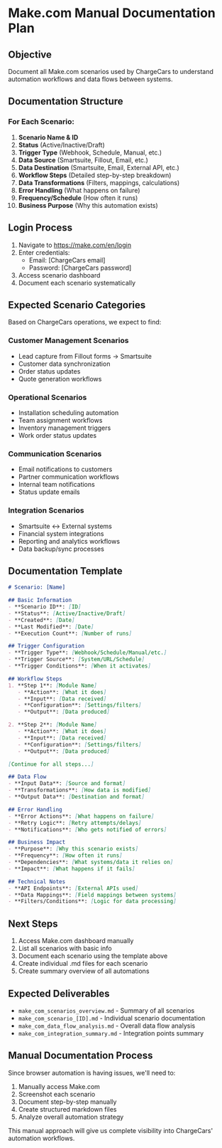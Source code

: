 # Make.com Manual Documentation Plan

## Objective
Document all Make.com scenarios used by ChargeCars to understand automation workflows and data flows between systems.

## Documentation Structure

### For Each Scenario:
1. **Scenario Name & ID**
2. **Status** (Active/Inactive/Draft)
3. **Trigger Type** (Webhook, Schedule, Manual, etc.)
4. **Data Source** (Smartsuite, Fillout, Email, etc.)
5. **Data Destination** (Smartsuite, Email, External API, etc.)
6. **Workflow Steps** (Detailed step-by-step breakdown)
7. **Data Transformations** (Filters, mappings, calculations)
8. **Error Handling** (What happens on failure)
9. **Frequency/Schedule** (How often it runs)
10. **Business Purpose** (Why this automation exists)

## Login Process
1. Navigate to https://make.com/en/login
2. Enter credentials:
   - Email: [ChargeCars email]
   - Password: [ChargeCars password]
3. Access scenario dashboard
4. Document each scenario systematically

## Expected Scenario Categories
Based on ChargeCars operations, we expect to find:

### Customer Management Scenarios
- Lead capture from Fillout forms → Smartsuite
- Customer data synchronization
- Order status updates
- Quote generation workflows

### Operational Scenarios
- Installation scheduling automation
- Team assignment workflows
- Inventory management triggers
- Work order status updates

### Communication Scenarios
- Email notifications to customers
- Partner communication workflows
- Internal team notifications
- Status update emails

### Integration Scenarios
- Smartsuite ↔ External systems
- Financial system integrations
- Reporting and analytics workflows
- Data backup/sync processes

## Documentation Template

```markdown
# Scenario: [Name]

## Basic Information
- **Scenario ID**: [ID]
- **Status**: [Active/Inactive/Draft]
- **Created**: [Date]
- **Last Modified**: [Date]
- **Execution Count**: [Number of runs]

## Trigger Configuration
- **Trigger Type**: [Webhook/Schedule/Manual/etc.]
- **Trigger Source**: [System/URL/Schedule]
- **Trigger Conditions**: [When it activates]

## Workflow Steps
1. **Step 1**: [Module Name]
   - **Action**: [What it does]
   - **Input**: [Data received]
   - **Configuration**: [Settings/filters]
   - **Output**: [Data produced]

2. **Step 2**: [Module Name]
   - **Action**: [What it does]
   - **Input**: [Data received]
   - **Configuration**: [Settings/filters]
   - **Output**: [Data produced]

[Continue for all steps...]

## Data Flow
- **Input Data**: [Source and format]
- **Transformations**: [How data is modified]
- **Output Data**: [Destination and format]

## Error Handling
- **Error Actions**: [What happens on failure]
- **Retry Logic**: [Retry attempts/delays]
- **Notifications**: [Who gets notified of errors]

## Business Impact
- **Purpose**: [Why this scenario exists]
- **Frequency**: [How often it runs]
- **Dependencies**: [What systems/data it relies on]
- **Impact**: [What happens if it fails]

## Technical Notes
- **API Endpoints**: [External APIs used]
- **Data Mappings**: [Field mappings between systems]
- **Filters/Conditions**: [Logic for data processing]
```

## Next Steps
1. Access Make.com dashboard manually
2. List all scenarios with basic info
3. Document each scenario using the template above
4. Create individual .md files for each scenario
5. Create summary overview of all automations

## Expected Deliverables
- `make_com_scenarios_overview.md` - Summary of all scenarios
- `make_com_scenario_[ID].md` - Individual scenario documentation
- `make_com_data_flow_analysis.md` - Overall data flow analysis
- `make_com_integration_summary.md` - Integration points summary

## Manual Documentation Process
Since browser automation is having issues, we'll need to:
1. Manually access Make.com
2. Screenshot each scenario
3. Document step-by-step manually
4. Create structured markdown files
5. Analyze overall automation strategy

This manual approach will give us complete visibility into ChargeCars' automation workflows. 